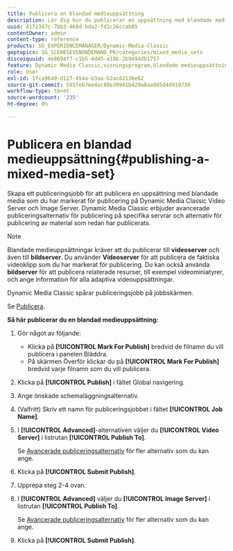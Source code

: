 ```yaml
---
title: Publicera en blandad medieuppsättning
description: Lär dig hur du publicerar en uppsättning med blandade media.
uuid: 4172347c-7bb3-468d-bda2-fd1c26ccab85
contentOwner: admin
content-type: reference
products: SG_EXPERIENCEMANAGER/Dynamic-Media-Classic
geptopics: SG_SCENESEVENONDEMAND_PK/categories/mixed_media_sets
discoiquuid: 4e8694f7-c1b5-4d45-a18b-2b9494db1757
feature: Dynamic Media Classic,visningsprogram,blandade medieuppsättningar
role: User
exl-id: 1fca9640-d127-454a-b3aa-b2ac82136e62
source-git-commit: 591feb7ee4ac88e39941b429a8aa965d4d919738
workflow-type: tm+mt
source-wordcount: '235'
ht-degree: 0%

---
```


# Publicera en blandad medieuppsättning{#publishing-a-mixed-media-set}

Skapa ett publiceringsjobb för att publicera en uppsättning med blandade media som du har markerat för publicering på Dynamic Media Classic Video Server och Image Server. Dynamic Media Classic erbjuder avancerade publiceringsalternativ för publicering på specifika servrar och alternativ för publicering av material som redan har publicerats.

>[!NOTE]
>
>Blandade medieuppsättningar kräver att du publicerar till **videoserver** och även till **bildserver**. Du använder **Videoserver** för att publicera de faktiska videoklipp som du har markerat för publicering. Du kan också använda **bildserver** för att publicera relaterade resurser, till exempel videominiatyrer, och ange information för alla adaptiva videouppsättningar.

Dynamic Media Classic spårar publiceringsjobb på jobbskärmen.

Se [Publicera](publishing-files.md#publishing_files).

<!-- 

Comment Type: remark
Last Modified By: unknown unknown 
Last Modified Date: 

<p>RB: Updated the following steps as per Cynthia email, 11/9/2012, added 11/12/2012</p>

 -->

**Så här publicerar du en blandad medieuppsättning:**

1. Gör något av följande:

   * Klicka på **[!UICONTROL Mark For Publish]** bredvid de filnamn du vill publicera i panelen Bläddra.
   * På skärmen Överför klickar du på **[!UICONTROL Mark For Publish]** bredvid varje filnamn som du vill publicera.

1. Klicka på **[!UICONTROL Publish]** i fältet Global navigering.
1. Ange önskade schemaläggningsalternativ.
1. (Valfritt) Skriv ett namn för publiceringsjobbet i fältet **[!UICONTROL Job Name]**.
1. I **[!UICONTROL Advanced]**-alternativen väljer du **[!UICONTROL Video Server]** i listrutan **[!UICONTROL Publish To]**.

   Se [Avancerade publiceringsalternativ](publishing-files.md#advanced_publish_options) för fler alternativ som du kan ange.

1. Klicka på **[!UICONTROL Submit Publish]**.
1. Upprepa steg 2-4 ovan.
1. I **[!UICONTROL Advanced]** väljer du **[!UICONTROL Image Server]** i listrutan **[!UICONTROL Publish To]**.

   Se [Avancerade publiceringsalternativ](publishing-files.md#advanced_publish_options) för fler alternativ som du kan ange.

1. Klicka på **[!UICONTROL Submit Publish]**.
